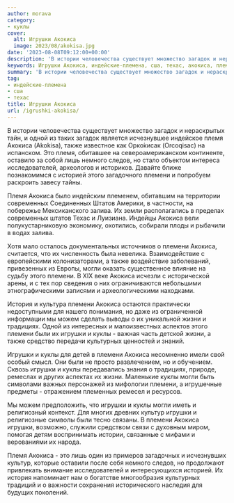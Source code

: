```yaml
---
author: morava
category:
- куклы
cover:
  alt: Игрушки Акокиса
  image: 2023/08/akokisa.jpg
date: '2023-08-08T09:12:00+00:00'
description: 'В истории человечества существует множество загадок и нераскрытых тайн, и одной из таких загадок является исчезнувшее индейское племя Акокиса (Akokisa),...'
keywords: Игрушки Акокиса, индейские-племена, сша, техас, акокиса, племени, игрушки, куклы, племя, также, могли, жизни, истории, загадок, одной, это, лишь, немного, следов
summary: 'В истории человечества существует множество загадок и нераскрытых тайн, и одной из таких загадок является исчезнувшее индейское племя Акокиса (Akokisa),...'
tag:
- индейские-племена
- сша
- техас
title: Игрушки Акокиса
url: /igrushki-akokisa/
---
```


В истории человечества существует множество загадок и нераскрытых тайн, и одной из таких загадок является исчезнувшее индейское племя Акокиса (Akokisa), также известное как Орко́кисак (Orcoqisac) на испанском. Это племя, обитавшее на североамериканском континенте, оставило за собой лишь немного следов, но стало объектом интереса исследователей, археологов и историков. Давайте ближе познакомимся с историей этого загадочного племени и попробуем раскроить завесу тайны.

Племя Акокиса было индейским племенем, обитавшим на территории современных Соединенных Штатов Америки, в частности, на побережье Мексиканского залива. Их земли располагались в пределах современных штатов Техас и Луизиана. Индейцы Акокиса вели полукустарниковую экономику, охотились, собирали плоды и рыбачили в водах залива.

Хотя мало осталось документальных источников о племени Акокиса, считается, что их численность была невелика. Взаимодействие с европейскими колонизаторами, а также воздействие заболеваний, привезенных из Европы, могли оказать существенное влияние на судьбу этого племени. В XIX веке Акокиса исчезли с исторической арены, и с тех пор сведения о них ограничиваются небольшими этнографическими записями и археологическими находками.

История и культура племени Акокиса остаются практически недоступными для нашего понимания, но даже из ограниченной информации мы можем сделать выводы о их уникальной жизни и традициях. Одной из интересных и малоизвестных аспектов этого племени были их игрушки и куклы \- важная часть детской жизни, а также средство передачи культурных ценностей и знаний.

Игрушки и куклы для детей в племени Акокиса несомненно имели свой особый смысл. Они были не просто развлечением, но и обучением. Сквозь игрушки и куклы передавались знания о традициях, природе, ремеслах и других аспектах их жизни. Маленькие куклы могли быть символами важных персонажей из мифологии племени, а игрушечные предметы \- отражением племенных ремесел и ресурсов.

Мы можем предположить, что игрушки и куклы могли иметь и религиозный контекст. Для многих древних культур игрушки и религиозные символы были тесно связаны. В племени Акокиса игрушки, возможно, служили средством связи с духовным миром, помогая детям воспринимать истории, связанные с мифами и верованиями их народа.

Племя Акокиса \- это лишь один из примеров загадочных и исчезнувших культур, которые оставили после себя немного следов, но продолжают привлекать внимание исследователей и интересующихся историей. Их история напоминает нам о богатстве многообразия культурных традиций и о важности сохранения исторического наследия для будущих поколений.